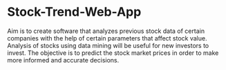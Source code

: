 # Stock-Trend-Web-App
Aim is to create software that analyzes previous stock data of certain companies with the help of certain parameters that affect stock value. Analysis of stocks using data mining will be useful for new investors to invest. The objective is to predict the stock market prices in order to make more informed and accurate decisions.
